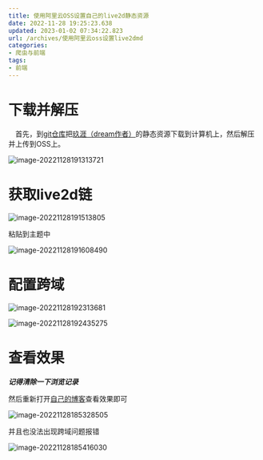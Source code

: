 ```yaml
---
title: 使用阿里云OSS设置自己的live2d静态资源
date: 2022-11-28 19:25:23.638
updated: 2023-01-02 07:34:22.823
url: /archives/使用阿里云oss设置live2dmd
categories: 
- 爬虫与前端
tags: 
- 前端
---
```


# 下载并解压

&emsp;首先，到[git仓库](https://github.com/nineya/live2d-widget-model)把[玖涯（dream作者）](https://blog.nineya.com/)的静态资源下载到计算机上，然后解压并上传到OSS上。

![image-20221128191313721](https://imagere.oss-cn-beijing.aliyuncs.com/img20220904/image-20221128191313721.png)

# 获取live2d链

![image-20221128191513805](https://imagere.oss-cn-beijing.aliyuncs.com/img20220904/image-20221128191513805.png)

粘贴到主题中

![image-20221128191608490](https://imagere.oss-cn-beijing.aliyuncs.com/img20220904/image-20221128191608490.png)

# 配置跨域

![image-20221128192313681](https://imagere.oss-cn-beijing.aliyuncs.com/img20220904/image-20221128192313681.png)

![image-20221128192435275](https://imagere.oss-cn-beijing.aliyuncs.com/img20220904/image-20221128192435275.png)

# 查看效果

***记得清除一下浏览记录***

然后重新打开[自己的博客](https://lmzyoyo.top)查看效果即可

![image-20221128185328505](https://imagere.oss-cn-beijing.aliyuncs.com/img20220904/image-20221128185328505.png)

并且也没法出现跨域问题报错

![image-20221128185416030](https://imagere.oss-cn-beijing.aliyuncs.com/img20220904/image-20221128185416030.png)